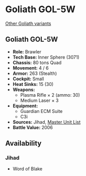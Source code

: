 # Goliath GOL-5W

[Other Goliath variants](../goliath.md)

## Goliath GOL-5W
- **Role:** Brawler
- **Tech Base:** Inner Sphere (3071)
- **Chassis:** 80 tons Quad
- **Movement:** 4 / 6
- **Armor:** 263 (Stealth)
- **Cockpit:** Small
- **Heat Sinks:** 15 (30)
- **Weapons:**
  - Plasma Rifle × 2 (ammo: 30)
  - Medium Laser × 3
- **Equipment:**
  - Guardian ECM Suite
  - C3i
- **Sources:** Jihad, [Master Unit List](http://masterunitlist.info/Unit/Details/1236/goliath-gol-5w)
- **Battle Value:** 2006

## Availability

### Jihad
- Word of Blake

